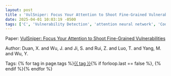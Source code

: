 ```yaml
---
layout: post
title : 'VulSniper: Focus Your Attention to Shoot Fine-Grained Vulnerabilities'
date: 2025-04-01 10:03:19 -0500
tags: ['C', 'Vulnerability Detection', 'attention neural network', 'Code Property Graph (CPG)']
---
```

Paper: [VulSniper: Focus Your Attention to Shoot Fine-Grained Vulnerabilities](https://www.ijcai.org/Proceedings/2019/0648.pdf)

Author: Duan, X. and Wu, J. and Ji, S. and Rui, Z. and Luo, T. and Yang, M. and Wu, Y.




 Tags: 
    <span>
    {% for tag in page.tags %}<a href="{{ site.baseurl }}tags/#{{ tag | slugify }}">{{ tag }}</a>{% if forloop.last == false %}, {% endif %}{% endfor %}
    </span>
